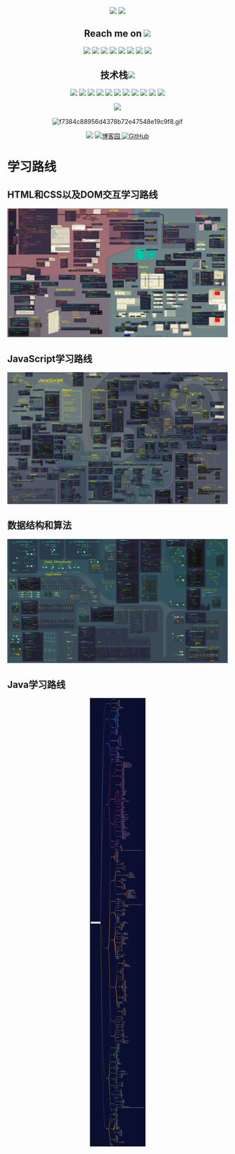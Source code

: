 <p align = "center">
  <img src = "https://github-readme-stats.vercel.app/api?username=senghor-song&show_icons=true&theme=tokyonight&line_height=27">
  <img src = "https://github-readme-stats.vercel.app/api/top-langs/?username=senghor-song&theme=radical">
</p>
<h2 align="center">Reach me on <img src="https://media.giphy.com/media/mGcNjsfWAjY5AEZNw6/giphy.gif" width="50"></h2>
<p align="center">
<img src="https://img.shields.io/badge/-JavaScript-black?style=flat-square&logo=javascript"/>
<img src="https://img.shields.io/badge/-Nodejs-black?style=flat-square&logo=Node.js"/>
<img src="https://img.shields.io/badge/-Expressjs-black?style=flat-square&logo=Express.js"/>
<img src="https://img.shields.io/badge/-React-black?style=flat-square&logo=react"/>
<img src="https://img.shields.io/badge/-MongoDB-black?style=flat-square&logo=mongodb"/>
<img src="https://img.shields.io/badge/-MySQL-black?style=flat-square&logo=mysql"/>
<img src="https://img.shields.io/badge/-Git-black?style=flat-square&logo=git"/>
<img src="https://img.shields.io/badge/-GitHub-black?style=flat-square&logo=github"/>
</p>
<p align="center">
<h2 align="center">技术栈<img src="https://media.giphy.com/media/WUlplcMpOCEmTGBtBW/giphy.gif" width="30"></h2>


<p align="center">
<img src="https://img.shields.io/badge/C-C-00599C?style=plastic&logo=c&logoColor=white"/>
<img src="https://img.shields.io/badge/Java-Java-00599C?style=plastic&logo=java"/>
<img src="https://img.shields.io/badge/Spring-Spring-green?style=plastic&logo=Spring"/>
<img src="https://img.shields.io/badge/Spring Boot-Spring Boot-green?style=plastic&logo=Springboot"/>
<img src="https://img.shields.io/badge/Redis-Redis-red?style=plastic&logo=redis"/>
<img src="https://img.shields.io/badge/RabbitMQ-RabbitMQ-red?style=plastic&logo=rabbitmq"/>
<img src="https://img.shields.io/badge/MySQL-MySQL-00599C?style=plastic&logo=mysql"/>
<img src="https://img.shields.io/badge/Vue-Vue.js-green?style=plastic&logo=vuedotjs"/>

<img src="https://img.shields.io/badge/-HTML5-E34F26?style=plastic&logo=html5&logoColor=white"/>
<img src="https://img.shields.io/badge/-CSS3-1572B6?style=plastic&logo=css3"/>
<img src="https://img.shields.io/badge/-Bootstrap-563D7C?style=plastic&logo=bootstrap"/>
</p>


<p align = "center">
<img width="50%" src="https://github-readme-streak-stats.herokuapp.com/?user=senghor-song&show_icons=true&locale=en&layout=compact&theme=radical&line_height=0" />
</p>


<p align="center"><img src="https://img-blog.csdnimg.cn/f7384c88956d4378b72e47548e19c9f8.gif" alt="f7384c88956d4378b72e47548e19c9f8.gif" width="50" /></p><p align="center">
<img src = "https://komarev.com/ghpvc/?username=senghor-song&color=green&style=plastic">
<a href="https://www.cnblogs.com/MrSong97/">
	<img src="https://img.shields.io/badge/博客园-博客园-green?style=plastic" alt="博客园" />
</a>
<a href="https://github.com/senghor-song">
	<img src="https://img.shields.io/badge/GitHub-%E5%AD%98%E5%82%A8%E5%BA%93-black.svg?style=plastic" alt="GitHub" />
</a>
</p>

# 学习路线
## HTML和CSS以及DOM交互学习路线
<p align="center"><img src="images/HTML_CSS.jpg"/></p>

## JavaScript学习路线
<p align="center"><img src="images/Javascript.jpg"/></p>

## 数据结构和算法
<p align="center"><img src="images/algorithms.jpg"/></p>


## Java学习路线
<p align="center"><img src="images/Java.png"/></p>
